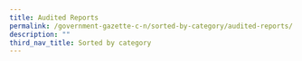 ```yaml
---
title: Audited Reports
permalink: /government-gazette-c-n/sorted-by-category/audited-reports/
description: ""
third_nav_title: Sorted by category
---
```

